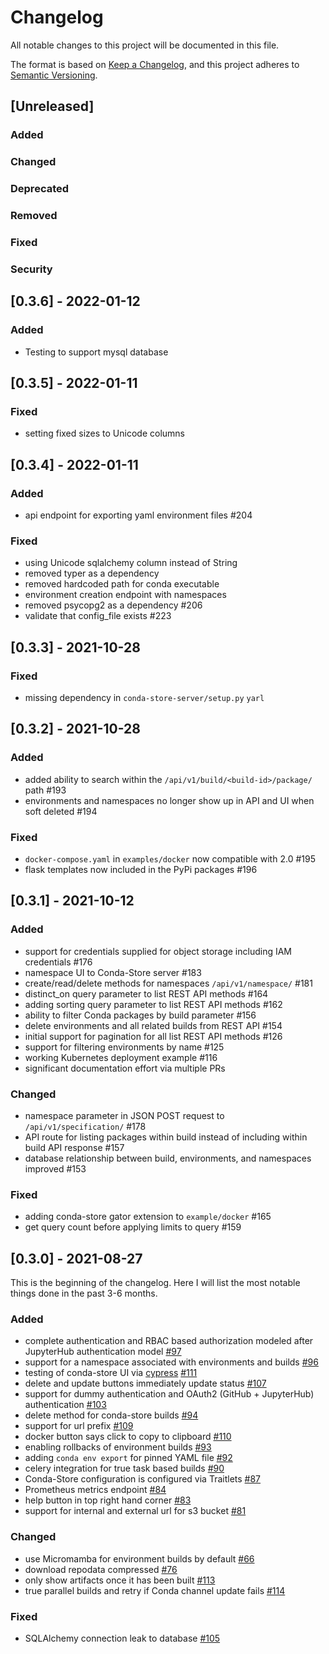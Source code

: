 # Changelog
All notable changes to this project will be documented in this file.

The format is based on [Keep a Changelog](https://keepachangelog.com/en/1.0.0/),
and this project adheres to [Semantic Versioning](https://semver.org/spec/v2.0.0.html).

## [Unreleased]

### Added

### Changed

### Deprecated

### Removed

### Fixed

### Security

## [0.3.6] - 2022-01-12

### Added

 - Testing to support mysql database

## [0.3.5] - 2022-01-11

### Fixed

 - setting fixed sizes to Unicode columns

## [0.3.4] - 2022-01-11

### Added

 - api endpoint for exporting yaml environment files #204

### Fixed

 - using Unicode sqlalchemy column instead of String
 - removed typer as a dependency
 - removed hardcoded path for conda executable
 - environment creation endpoint with namespaces
 - removed psycopg2 as a dependency #206
 - validate that config_file exists #223

## [0.3.3] - 2021-10-28

### Fixed

 - missing dependency in `conda-store-server/setup.py` `yarl`

## [0.3.2] - 2021-10-28

### Added

 - added ability to search within the `/api/v1/build/<build-id>/package/` path #193
 - environments and namespaces no longer show up in API and UI when soft deleted #194

### Fixed

 - `docker-compose.yaml` in `examples/docker` now compatible with 2.0 #195
 - flask templates now included in the PyPi packages #196

## [0.3.1] - 2021-10-12

### Added

 - support for credentials supplied for object storage including IAM credentials #176
 - namespace UI to Conda-Store server #183
 - create/read/delete methods for namespaces `/api/v1/namespace/` #181
 - distinct_on query parameter to list REST API methods #164
 - adding sorting query parameter to list REST API methods #162
 - ability to filter Conda packages by build parameter #156
 - delete environments and all related builds from REST API #154
 - initial support for pagination for all list REST API methods #126
 - support for filtering environments by name #125
 - working Kubernetes deployment example #116
 - significant documentation effort via multiple PRs

### Changed

 - namespace parameter in JSON POST request to `/api/v1/specification/` #178
 - API route for listing packages within build instead of including within build API response #157
 - database relationship between build, environments, and namespaces improved #153

### Fixed

 - adding conda-store gator extension to `example/docker` #165
 - get query count before applying limits to query #159

## [0.3.0] - 2021-08-27

This is the beginning of the changelog. Here I will list the most
notable things done in the past 3-6 months.

### Added

 - complete authentication and RBAC based authorization modeled after JupyterHub authentication model [#97](https://github.com/Quansight/conda-store/pull/97)
 - support for a namespace associated with environments and builds [#96](https://github.com/Quansight/conda-store/pull/96)
 - testing of conda-store UI via [cypress](https://www.cypress.io/) [#111](https://github.com/Quansight/conda-store/pull/111)
 - delete and update buttons immediately update status [#107](https://github.com/Quansight/conda-store/pull/107)
 - support for dummy authentication and OAuth2 (GitHub + JupyterHub) authentication [#103](https://github.com/Quansight/conda-store/pull/103)
 - delete method for conda-store builds [#94](https://github.com/Quansight/conda-store/pull/94)
 - support for url prefix [#109](https://github.com/Quansight/conda-store/pull/109)
 - docker button says click to copy to clipboard [#110](https://github.com/Quansight/conda-store/pull/110)
 - enabling rollbacks of environment builds [#93](https://github.com/Quansight/conda-store/pull/93)
 - adding `conda env export` for pinned YAML file [#92](https://github.com/Quansight/conda-store/pull/92)
 - celery integration for true task based builds [#90](https://github.com/Quansight/conda-store/pull/90)
 - Conda-Store configuration is configured via Traitlets [#87](https://github.com/Quansight/conda-store/pull/87)
 - Prometheus metrics endpoint [#84](https://github.com/Quansight/conda-store/pull/84)
 - help button in top right hand corner [#83](https://github.com/Quansight/conda-store/pull/83)
 - support for internal and external url for s3 bucket [#81](https://github.com/Quansight/conda-store/pull/81)

### Changed

 - use Micromamba for environment builds by default [#66](https://github.com/Quansight/conda-store/pull/66)
 - download repodata compressed [#76](https://github.com/Quansight/conda-store/pull/76)
 - only show artifacts once it has been built [#113](https://github.com/Quansight/conda-store/pull/113)
 - true parallel builds and retry if Conda channel update fails [#114](https://github.com/Quansight/conda-store/pull/114)

### Fixed
 
 - SQLAlchemy connection leak to database [#105](https://github.com/Quansight/conda-store/pull/105)
